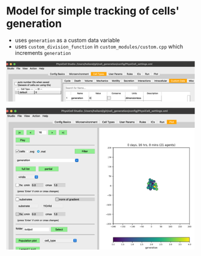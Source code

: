 # Model for simple tracking of cells' generation

* uses `generation` as a custom data variable
* uses `custom_division_function` in `custom_modules/custom.cpp` which increments `generation`

![](images/custom_data.png)

![](images/plot_generations.png)
